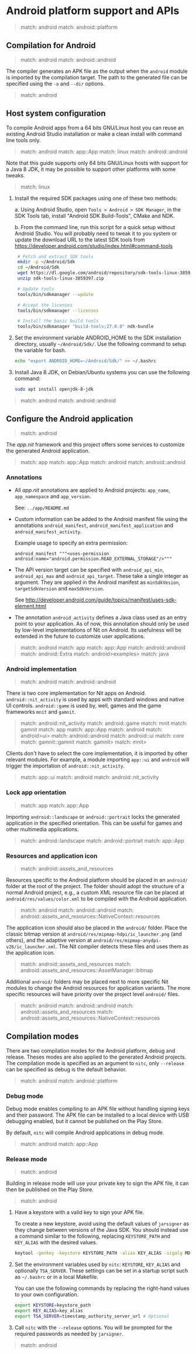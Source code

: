 # Android platform support and APIs


> match: android
> match: android::platform

## Compilation for Android


> match: android
> match: android::android

The compiler generates an APK file as the output when the `android`
module is imported by the compilation target. The path to the generated
file can be specified using the `-o` and `--dir` options.


> match: android

## Host system configuration

To compile Android apps from a 64 bits GNU/Linux host you can reuse an existing Android Studio
installation or make a clean install with command line tools only.


> match: android
> match: app::App
> match: linux
> match: android::android

Note that this guide supports only 64 bits GNU/Linux hosts with support for a Java 8 JDK,
it may be possible to support other platforms with some tweaks.


> match: linux

1. Install the required SDK packages using one of these two methods:

   a.	Using Android Studio, open `Tools > Android > SDK Manager`, in the SDK Tools tab,
   install "Android SDK Build-Tools", CMake and NDK.

   b.	From the command line, run this script for a quick setup without Android Studio.
   You will probably need to tweak it to you system or update the download URL
   to the latest SDK tools from https://developer.android.com/studio/index.html#command-tools

   ~~~bash
   	# Fetch and extract SDK tools
   	mkdir -p ~/Android/Sdk
   	cd ~/Android/Sdk
   	wget https://dl.google.com/android/repository/sdk-tools-linux-3859397.zip
   	unzip sdk-tools-linux-3859397.zip

   	# Update tools
   	tools/bin/sdkmanager --update

   	# Accept the licenses
   	tools/bin/sdkmanager --licenses

   	# Install the basic build tools
   	tools/bin/sdkmanager "build-tools;27.0.0" ndk-bundle
   ~~~

2. Set the environment variable ANDROID_HOME to the SDK installation directory, usually `~/Android/Sdk/`.
   Use the following command to setup the variable for bash.

   ~~~bash
   echo "export ANDROID_HOME=~/Android/Sdk/" >> ~/.bashrc
   ~~~

3. Install Java 8 JDK, on Debian/Ubuntu systems you can use the following command:

   ~~~bash
   sudo apt install openjdk-8-jdk
   ~~~


> match: android
> match: android::android

## Configure the Android application


> match: android

The _app.nit_ framework and this project offers some services to
customize the generated Android application.


> match: app
> match: app::App
> match: android
> match: android::android

### Annotations

* All _app.nit_ annotations are applied to Android projects:
  `app_name`, `app_namespace` and `app_version`.

  See: `../app/README.md`

* Custom information can be added to the Android manifest file
  using the annotations `android_manifest`, `android_manifest_application`
  and `android_manifest_activity`.

  Example usage to specify an extra permission:

  ~~~
  android_manifest """<uses-permission android:name="android.permission.READ_EXTERNAL_STORAGE"/>"""
  ~~~

* The API version target can be specified with `android_api_min`,
  `android_api_max` and `android_api_target`. These take a single
  integer as argument. They are applied in the Android manifest as
  `minSdkVesion`, `targetSdkVersion` and `maxSdkVersion`.

  See http://developer.android.com/guide/topics/manifest/uses-sdk-element.html

* The annotation `android_activity` defines a Java class used as an
  entry point to your application. As of now, this annotation should
  only be used by low-level implementations of Nit on Android.
  Its usefulness will be extended in the future to customize user applications.


> match: android
> match: app
> match: app::App
> match: android::android
> match: android::Extra
> match: android>examples>
> match: java

### Android implementation


> match: android
> match: android::android

There is two core implementation for Nit apps on Android.
`android::nit_activity` is used by apps with standard windows and native UI controls.
`android::game` is used by, well, games and the game frameworks `mnit` and `gamnit`.


> match: android::nit_activity
> match: android::game
> match: mnit
> match: gamnit
> match: app
> match: app::App
> match: android
> match: android>ui>
> match: android::android
> match: android::ui
> match: core
> match: gamnit::gamnit
> match: gamnit>
> match: mnit>

Clients don't have to select the core implementation, it is imported by other relevant modules.
For example, a module importing `app::ui` and `android` will trigger the importation of `android::nit_activity`.


> match: app::ui
> match: android
> match: android::nit_activity

### Lock app orientation


> match: app
> match: app::App

Importing `android::landscape` or `android::portrait` locks the generated
application in the specified orientation. This can be useful for games and
other multimedia applications.


> match: android::landscape
> match: android::portrait
> match: app::App

### Resources and application icon


> match: android::assets_and_resources

Resources specific to the Android platform should be placed in an `android/` folder at the root of the project.
The folder should adopt the structure of a normal Android project, e.g., a custom XML resource file can be placed
at `android/res/values/color.xml` to be compiled with the Android application.


> match: android
> match: android::android
> match: android::assets_and_resources::NativeContext::resources

The application icon should also be placed in the `android/` folder.
Place the classic bitmap version at `android/res/mipmap-hdpi/ic_launcher.png` (and others),
and the adaptive version at `android/res/mipmap-anydpi-v26/ic_launcher.xml`.
The Nit compiler detects these files and uses them as the application icon.


> match: android::assets_and_resources
> match: android::assets_and_resources::AssetManager::bitmap

Additional `android/` folders may be placed next to more specific Nit modules to change the Android resources
for application variants. The more specific resources will have priority over the project level `android/` files.


> match: android
> match: android::android
> match: android::assets_and_resources
> match: android::assets_and_resources::NativeContext::resources

## Compilation modes

There are two compilation modes for the Android platform, debug and release.
Theses modes are also applied to the generated Android projects.
The compilation mode is specified as an argument to `nitc`, only
`--release` can be specified as debug is the default behavior.


> match: android
> match: android::platform

### Debug mode

Debug mode enables compiling to an APK file without handling signing keys
and their password. The APK file can be installed to a local device with
USB debugging enabled, but it cannot be published on the Play Store.

By default, `nitc` will compile Android applications in debug mode.


> match: android
> match: app::App

### Release mode


> match: android

Building in release mode will use your private key to sign the
APK file, it can then be published on the Play Store.


> match: android

1. Have a keystore with a valid key to sign your APK file.

   To create a new keystore, avoid using the default values of `jarsigner`
   as they change between versions of the Java SDK. You should instead use a
   command similar to the following, replacing `KEYSTORE_PATH` and `KEY_ALIAS`
   with the desired values.

   ~~~bash
   keytool -genkey -keystore KEYSTORE_PATH -alias KEY_ALIAS -sigalg MD5withRSA -keyalg RSA -keysize 1024 -validity 10000
   ~~~

2. Set the environment variables used by `nitc`: `KEYSTORE`, `KEY_ALIAS` and
   optionally `TSA_SERVER`. These settings can be set in a startup script such as
   `~/.bashrc` or in a local Makefile.

   You can use the following commands by replacing the right-hand values
   to your own configuration.

   ~~~bash
   export KEYSTORE=keystore_path
   export KEY_ALIAS=key_alias
   export TSA_SERVER=timestamp_authority_server_url # Optional
   ~~~

3. Call `nitc` with the `--release` options. You will be prompted for the
   required passwords as needed by `jarsigner`.


> match: android

